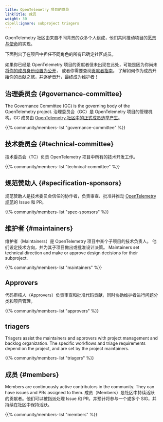 ```yaml
---
title: OpenTelemetry 项目的成员
linkTitle: 成员
weight: 30
cSpell:ignore: subproject triagers
---
```


OpenTelemetry 社区由来自不同背景的众多个人组成，他们共同推动项目的[愿景与使命](/community/mission/)的实现。

下面列出了在项目中担任不同角色的所有已确定社区成员。

如果你已经是 OpenTelemetry 项目的贡献者但未出现在此处，可能是因为你尚未
[将你的成员身份设置为公开](https://docs.github.com/en/account-and-profile/setting-up-and-managing-your-personal-account-on-github/managing-your-membership-in-organizations/publicizing-or-hiding-organization-membership)，
或者你需要查阅[贡献者指南](https://github.com/open-telemetry/community/blob/main/guides/contributor/membership.md)，
了解如何作为成员开始你的贡献之旅，并逐步晋升，最终成为维护者！

## 治理委员会 {#governance-committee}

The Governance Committee (GC) is the governing body of the OpenTelemetry
project. 治理委员会（GC）是 OpenTelemetry 项目的管理机构。GC 成员由
[OpenTelemetry 社区中的正式成员选举产生](https://github.com/open-telemetry/community/blob/main/governance-charter.md#elections)。

{{% community/members-list "governance-committee" %}}

## 技术委员会 {#technical-committee}

技术委员会（TC）负责 OpenTelemetry 项目中所有的技术开发工作。

{{% community/members-list "technical-committee" %}}

## 规范赞助人 {#specification-sponsors}

规范赞助人是技术委员会信任的协作者，负责审查、批准并推动
[OpenTelemetry 规范](/docs/specs/otel/)的 Issue 和 PR。

{{% community/members-list "spec-sponsors" %}}

## 维护者 {#maintainers}

维护者（Maintainers）是 OpenTelemetry 项目中某个子项目的技术负责人。
他们设定技术方向，并为其子项目做出或批准设计决策。 Maintainers set technical direction and make or approve design
decisions for their subproject.

{{% community/members-list "maintainers" %}}

## Approvers

代码审核人（Approvers）负责审查和批准代码贡献，同时协助维护者进行问题分类和项目管理。

{{% community/members-list "approvers" %}}

## triagers

Triagers assist the maintainers and approvers with project management and
backlog organization. The specific workflows and triage requirements depend on
the project, and are set by the project maintainers.

{{% community/members-list "triagers" %}}

## 成员 {#members}

Members are continuously active contributors in the community. They can have
issues and PRs assigned to them. 成员（Members）是社区中持续活跃的贡献者。他们可以被指派处理 Issue 和
PR，并预计将参与一个或多个 SIG，并持续在社区中保持活跃。

{{% community/members-list "members" %}}
